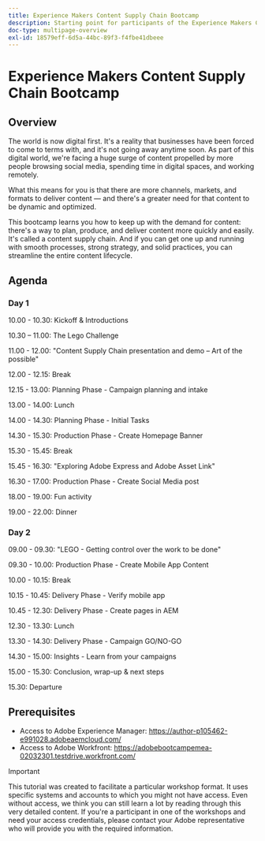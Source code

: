 ```yaml
---
title: Experience Makers Content Supply Chain Bootcamp
description: Starting point for participants of the Experience Makers Content Supply Chain Bootcamp
doc-type: multipage-overview
exl-id: 18579eff-6d5a-44bc-89f3-f4fbe41dbeee
---
```

# Experience Makers Content Supply Chain Bootcamp

## Overview

The world is now digital first. It's a reality that businesses have been forced to come to terms with, and it's not going away anytime soon. As part of this digital world, we're facing a huge surge of content propelled by more people browsing social media, spending time in digital spaces, and working remotely. 

What this means for you is that there are more channels, markets, and formats to deliver content — and there's a greater need for that content to be dynamic and optimized. 

This bootcamp learns you how to keep up with the demand for content: there's a way to plan, produce, and deliver content more quickly and easily. It's called a content supply chain. And if you can get one up and running with smooth processes, strong strategy, and solid practices, you can streamline the entire content lifecycle.

## Agenda

### Day 1

10.00 - 10.30: Kickoff & Introductions

10.30 – 11.00: The Lego Challenge

11.00 - 12.00: "Content Supply Chain presentation and demo – Art of the possible"

12.00 - 12.15: Break

12.15 - 13.00: Planning Phase - Campaign planning and intake

13.00 - 14.00: Lunch

14.00 - 14.30: Planning Phase - Initial Tasks

14.30 - 15.30: Production Phase - Create Homepage Banner

15.30 - 15.45: Break

15.45 - 16.30: "Exploring Adobe Express and Adobe Asset Link"

16.30 - 17.00: Production Phase - Create Social Media post

18.00 - 19.00: Fun activity

19.00 - 22.00: Dinner


### Day 2

09.00 - 09.30: "LEGO - Getting control over the work to be done"

09.30 - 10.00: Production Phase - Create Mobile App Content

10.00 - 10.15: Break

10.15 - 10.45: Delivery Phase - Verify mobile app

10.45 - 12.30: Delivery Phase - Create pages in AEM

12.30 - 13.30: Lunch

13.30 - 14.30: Delivery Phase - Campaign GO/NO-GO

14.30 - 15.00: Insights - Learn from your campaigns

15.00 - 15.30: Conclusion, wrap-up & next steps

15.30: Departure

## Prerequisites

- Access to Adobe Experience Manager: https://author-p105462-e991028.adobeaemcloud.com/ 
- Access to Adobe Workfront: https://adobebootcampemea-02032301.testdrive.workfront.com/ 


>[!IMPORTANT]
>
>This tutorial was created to facilitate a particular workshop format. It uses specific systems and accounts to which you might not have access. Even without access, we think you can still learn a lot by reading through this very detailed content. If you're a participant in one of the workshops and need your access credentials, please contact your Adobe representative who will provide you with the required information.
